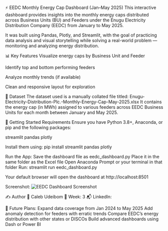 ⚡ EEDC Monthly Energy Cap Dashboard (Jan–May 2025)
This interactive dashboard provides insights into the monthly energy caps distributed across Business Units (BU) and Feeders under the Enugu Electricity Distribution Company (EEDC) from January to May 2025.

It was built using Pandas, Plotly, and Streamlit, with the goal of practicing data analysis and visual storytelling while solving a real-world problem — monitoring and analyzing energy distribution.

📊 Key Features
Visualize energy caps by Business Unit and Feeder

Identify top and bottom performing feeders

Analyze monthly trends (if available)

Clean and responsive layout for exploration

📁 Dataset
The dataset used is a manually collated file titled:
Enugu-Electricity-Distribution-Plc.-Monthly-Energy-Cap-May-2025.xlsx
It contains the energy cap (in MWh) assigned to various feeders across EEDC Business Units for each month between January and May 2025.

🚀 Getting Started
Requirements
Ensure you have Python 3.8+, Anaconda, or pip and the following packages:

streamlit
pandas
plotly

Install them using:
pip install streamlit pandas plotly

Run the App:
Save the dashboard file as eedc_dashboard.py
Place it in the same folder as the Excel file
Open Anaconda Prompt or your terminal in that folder
Run:
streamlit run eedc_dashboard.py

Your default browser will open the dashboard at http://localhost:8501

Screenshot:
![EEDC Dashboard Screenshot](plot.png)


✍️ Author
👤 Caleb Udeibom
📅 Week: 3
📬 LinkedIn:

📌 Future Plans:
Expand data coverage from Jan 2024 to May 2025
Add anomaly detection for feeders with erratic trends
Compare EEDC’s energy distribution with other states or DISCOs
Build advanced dashboards using Dash or Power BI
